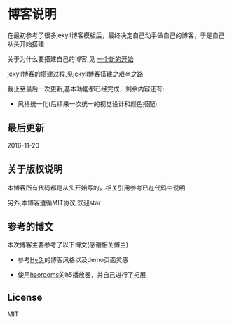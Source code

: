 # 博客说明
在最初参考了很多jekyll博客模板后，最终决定自己动手做自己的博客，于是自己从头开始搭建

关于为什么要搭建自己的博客,见 [一个新的开始](https://dailc.github.io/2016/07/28/startBlog.html)

jekyll博客的搭建过程,见[jekyll博客搭建之艰辛之路](https://dailc.github.io/2016/10/29/jekyllbuild.html)

截止至最后一次更新,基本功能都已经完成，剩余内容还有:

* 风格统一化(后续来一次统一的视觉设计和颜色搭配)

## 最后更新
2016-11-20

## 关于版权说明
本博客所有代码都是从头开始写的，相关引用参考已在代码中说明

另外,本博客遵循MIT协议,欢迎star


## 参考的博文
本次博客主要参考了以下博文(感谢相关博主)

* 参考[HyG ](https://gaohaoyang.github.io)的博客风格以及demo页面灵感

* 使用[haorooms](http://www.haorooms.com/)的h5播放器，并自己进行了拓展

## License

MIT
